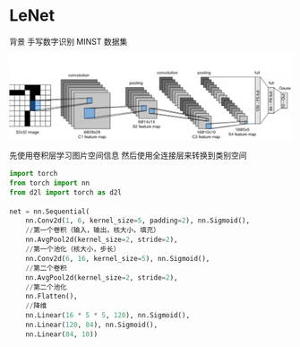 # LeNet

背景 手写数字识别
MINST 数据集

![image-20250815161530722](Images\image-20250815161530722.png)

先使用卷积层学习图片空间信息
然后使用全连接层来转换到类别空间

```python
import torch
from torch import nn
from d2l import torch as d2l

net = nn.Sequential(
    nn.Conv2d(1, 6, kernel_size=5, padding=2), nn.Sigmoid(),
    //第一个卷积（输入，输出，核大小，填充）
    nn.AvgPool2d(kernel_size=2, stride=2),
    //第一个池化（核大小，步长）
    nn.Conv2d(6, 16, kernel_size=5), nn.Sigmoid(),
    //第二个卷积
    nn.AvgPool2d(kernel_size=2, stride=2),
    //第二个池化
    nn.Flatten(),
    //降维
    nn.Linear(16 * 5 * 5, 120), nn.Sigmoid(),
    nn.Linear(120, 84), nn.Sigmoid(),
    nn.Linear(84, 10))
```


